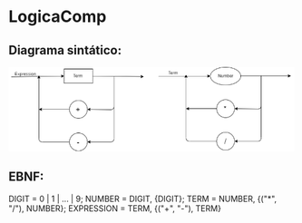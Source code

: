 # LogicaComp


## Diagrama sintático:

![Diagrama Sintatico](https://github.com/GiuPassarelli/LogicaComp/blob/master/diagrama-sintatico.png)

## EBNF:

DIGIT = 0 | 1 | ... | 9;
NUMBER = DIGIT, {DIGIT};
TERM = NUMBER, {("*", "/"), NUMBER};
EXPRESSION = TERM, {("+", "-"), TERM}
